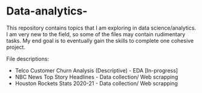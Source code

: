 # Data-analytics-
This repository contains topics that I am exploring in data science/analytics. I am very new to the field, so some of the files may contain rudimentary tasks. My end goal is to eventually gain the skills to complete one cohesive project. 

File descriptions: 

* Telco Customer Churn Analysis (Descriptive) - EDA [In-progress]
* NBC News Top Story Headlines - Data collection/ Web scrapping
* Houston Rockets Stats 2020-21 - Data collection/ Web scrapping
